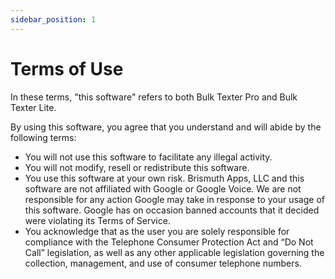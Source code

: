 ```yaml
---
sidebar_position: 1
---
```


# Terms of Use
In these terms, "this software" refers to both Bulk Texter Pro and Bulk Texter Lite.

By using this software, you agree that you understand and will abide by the following terms:
* You will not use this software to facilitate any illegal activity.
* You will not modify, resell or redistribute this software.
* You use this software at your own risk. Brismuth Apps, LLC and this software are not affiliated with Google or Google Voice. We are not responsible for any action Google may take in response to your usage of this software. Google has on occasion banned accounts that it decided were violating its Terms of Service.
* You acknowledge that as the user you are solely responsible for compliance with the Telephone Consumer Protection Act and “Do Not Call” legislation, as well as any other applicable legislation governing the collection, management, and use of consumer telephone numbers.
